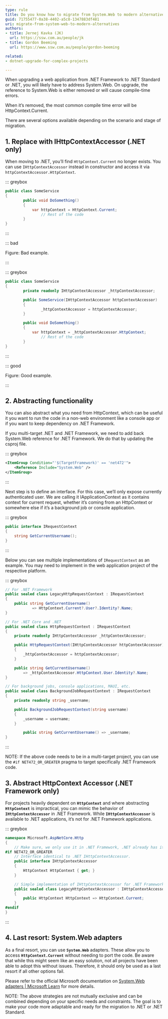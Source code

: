 ```yaml
---
type: rule
title: Do you know how to migrate from System.Web to modern alternatives
guid: 71755477-0a38-4402-a5c8-1347883df481
uri: migrate-from-system-web-to-modern-alternatives
authors: 
- title: Jernej Kavka (JK)
  url: https://ssw.com.au/people/jk
- title: Gordon Beeming
  url: https://www.ssw.com.au/people/gordon-beeming

related:
- dotnet-upgrade-for-complex-projects

---
```



When upgrading a web application from .NET Framework to .NET Standard or .NET, you will likely have to address System.Web. On upgrade, the reference to System.Web is either removed or will cause compile-time errors.

When it’s removed, the most common compile time error will be HttpContext.Current.

There are several options available depending on the scenario and stage of migration.

## 1. Replace with IHttpContextAccessor (.NET only)

When moving to .NET, you’ll find `HttpContext.Current` no longer exists. You can use `IHttpContextAccessor` instead in constructor and access it via `httpContextAccessor.HttpContext`.

::: greybox

```csharp
public class SomeService
{
		public void DoSomething()
		{
		    var httpContext = HttpContext.Current;
				// Rest of the code
		}
}
```

:::

::: bad

Figure: Bad example.

:::

::: greybox

```csharp
public class SomeService
{
		private readonly IHttpContextAccessor _httpContextAccessor;

		public SomeService(IHttpContextAccessor httpContextAccessor)
		{
				_httpContextAccessor = httpContextAccessor;
		}

		public void DoSomething()
		{
		    var httpContext = _httpContextAccessor.HttpContext;
				// Rest of the code
		}
}
```

:::

::: good

Figure: Good example.

:::

## 2. Abstracting functionality

You can also abstract what you need from HttpContext, which can be useful it you want to run the code in a non-web environment like a console app or if you want to keep dependency on .NET Framework.

If you multi-target .NET and .NET Framework, we need to add back System.Web reference for .NET Framework. We do that by updating the csproj file.

::: greybox

```xml
<ItemGroup Condition="'$(TargetFramework)' == 'net472'">
    <Reference Include="System.Web" />
</ItemGroup>
```

:::

Next step is to define an interface. For this case, we’ll only expose currently authenticated user. We are calling it IApplicationContext as it contains context for current request, whether it’s coming from an HttpContext or somewhere else if it’s a background job or console application.

::: greybox

```csharp
public interface IRequestContext
{
    string GetCurrentUsername();
}
```

:::

Below you can see multiple implementations of `IRequestContext` as an example. You may need to implement in the web application project of the respective platform.

::: greybox

```csharp
// For .NET Framework
public sealed class LegacyHttpRequestContext : IRequestContext
{
    public string GetCurrentUsername()
		    => HttpContext.Current?.User?.Identity?.Name;
}

// For .NET Core and .NET
public sealed class HttpRequestContext : IRequestContext
{
    private readonly IHttpContextAccessor _httpContextAccessor;

    public HttpRequestContext(IHttpContextAccessor httpContextAccessor)
    {
        _httpContextAccessor = httpContextAccessor;
    }

    public string GetCurrentUsername()
        => _httpContextAccessor.HttpContext.User.Identity?.Name;
}

// For background jobs, console applications, MAUI, etc.
public sealed class BackgroundJobRequestContext : IRequestContext
{
    private readonly string _username;

    public BackgroundJobRequestContext(string username)
    {
        _username = username;
    }

		public string GetCurrentUsername() => _username;
}
```

:::

NOTE: If the above code needs to be in a multi-target project, you can use the `#if NET472_OR_GREATER` pragma to target specifically .NET Framework code.

## 3. Abstract HttpContext Accessor (.NET Framework only)

For projects heavily dependent on **`HttpContext`** and where abstracting **`HttpContext`** is impractical, you can mimic the behavior of **`IHttpContextAccessor`** in .NET Framework. While **`IHttpContextAccessor`** is available to .NET applications, it’s not for .NET Framework applications.

::: greybox

```csharp
namespace Microsoft.AspNetCore.Http
{
    // Make sure, we only use it in .NET Framework, .NET already has it's own implementation.
#if NET472_OR_GREATER
    // Interface identical to .NET IHttpContextAccessor.
    public interface IHttpContextAccessor
    {
        HttpContext HttpContext { get; }
    }

    // Simple implementation of IHttpContextAccessor for .NET Framework
    public sealed class LegacyHttpContextAccessor : IHttpContextAccessor
    {
        public HttpContext HttpContext => HttpContext.Current;
    }
#endif
}
```

:::

## 4. Last resort: System.Web adapters

As a final resort, you can use **`System.Web`** adapters. These allow you to access **`HttpContext.Current`** without needing to port the code. Be aware that while this might seem like an easy solution, not all projects have been able to adopt this without issues. Therefore, it should only be used as a last resort if all other options fail.

Please refer to the official Microsoft documentation on [System.Web adapters | Microsoft Learn](https://learn.microsoft.com/en-us/aspnet/core/migration/inc/adapters?view=aspnetcore-7.0) for more details.

NOTE: The above strategies are not mutually exclusive and can be combined depending on your specific needs and constraints. The goal is to make your code more adaptable and ready for the migration to .NET or .NET Standard.